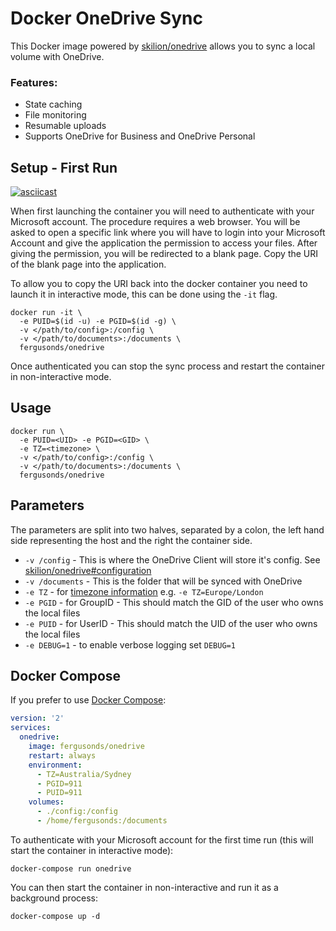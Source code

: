 # Docker OneDrive Sync

This Docker image powered by [skilion/onedrive](https://github.com/skilion/onedrive) allows you to sync a local volume with OneDrive.

### Features:

* State caching
* File monitoring
* Resumable uploads
* Supports OneDrive for Business and OneDrive Personal

## Setup - First Run

[![asciicast](https://asciinema.org/a/jUXikuR4MHHHTgLBypWDKB6Vu.png)](https://asciinema.org/a/jUXikuR4MHHHTgLBypWDKB6Vu)

When first launching the container you will need to authenticate with your Microsoft account. The procedure requires a web browser. You will be asked to open a specific link where you will have to login into your Microsoft Account and give the application the permission to access your files. After giving the permission, you will be redirected to a blank page. Copy the URI of the blank page into the application.

To allow you to copy the URI back into the docker container you need to launch it in interactive mode, this can be done using the `-it` flag.


```shell
docker run -it \
  -e PUID=$(id -u) -e PGID=$(id -g) \
  -v </path/to/config>:/config \
  -v </path/to/documents>:/documents \
  fergusonds/onedrive
```

Once authenticated you can stop the sync process and restart the container in non-interactive mode.

## Usage

```shell
docker run \
  -e PUID=<UID> -e PGID=<GID> \
  -e TZ=<timezone> \
  -v </path/to/config>:/config \
  -v </path/to/documents>:/documents \
  fergusonds/onedrive
```

## Parameters

The parameters are split into two halves, separated by a colon, the left hand side representing the host and the right the container side.

* `-v /config` - This is where the OneDrive Client will store it's config. See [skilion/onedrive#configuration](https://github.com/skilion/onedrive#configuration)
* `-v /documents` - This is the folder that will be synced with OneDrive
* `-e TZ` - for [timezone information](https://en.wikipedia.org/wiki/List_of_tz_database_time_zones) e.g. `-e TZ=Europe/London`
* `-e PGID` - for GroupID - This should match the GID of the user who owns the local files
* `-e PUID` - for UserID - This should match the UID of the user who owns the local files
* `-e DEBUG=1` - to enable verbose logging set `DEBUG=1`

## Docker Compose

If you prefer to use [Docker Compose](https://docs.docker.com/compose/):

```yml
version: '2'
services:
  onedrive:
    image: fergusonds/onedrive
    restart: always
    environment:
      - TZ=Australia/Sydney
      - PGID=911
      - PUID=911
    volumes:
      - ./config:/config
      - /home/fergusonds:/documents
```

To authenticate with your Microsoft account for the first time run (this will start the container in interactive mode):

```
docker-compose run onedrive
```

You can then start the container in non-interactive and run it as a background process:

```
docker-compose up -d
```
